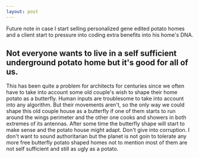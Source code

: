 ```yaml
---
layout: post
---
```


Future note in case I start selling personalized gene edited potato homes and a client start to pressure into coding extra benefits into his home's DNA.

## Not everyone wants to live in a self sufficient underground potato home but it's good for all of us.

This has been quite a problem for architects for centuries since we often have to take into account some old couple's wish to shape their home potato as a butterfly. Human inputs are troublesome to take into account into any algorithm. But their movements aren't, so the only way we could shape this old couple house as a butterfly if one of them starts to run around the wings perimeter and the other one cooks and showers in both extremes of its antennas. After some time the butterfly shape will start to make sense and the potato house might adapt. Don't give into corruption. I don't want to sound authoritarian but the planet is not goin to tolerate any more free butterfly potato shaped homes not to mention most of them are not self sufficient and still as ugly as a potato.
